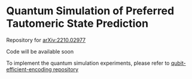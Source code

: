 # Quantum Simulation of Preferred Tautomeric State Prediction
Repository for [arXiv:2210.02977](https://arxiv.org/abs/2210.02977)

Code will be available soon

To implement the quantum simulation experiments, please refer to [qubit-efficient-encoding repository](https://github.com/randyshee/qubit-efficient-mapping)
